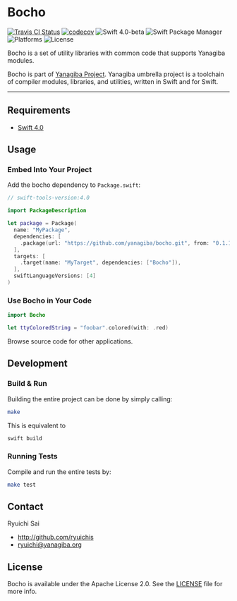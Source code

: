 # Bocho

[![Travis CI Status](https://api.travis-ci.org/yanagiba/bocho.svg?branch=master)](https://travis-ci.org/yanagiba/bocho)
[![codecov](https://codecov.io/gh/yanagiba/bocho/branch/master/graph/badge.svg)](https://codecov.io/gh/yanagiba/bocho)
![Swift 4.0-beta](https://img.shields.io/badge/swift-4.0‐beta-brightgreen.svg)
![Swift Package Manager](https://img.shields.io/badge/SPM-ready-orange.svg)
![Platforms](https://img.shields.io/badge/platform-%20Linux%20|%20macOS%20-red.svg)
![License](https://img.shields.io/github/license/yanagiba/bocho.svg)


Bocho is a set of utility libraries with common code that supports Yanagiba modules.

Bocho is part of [Yanagiba Project](http://yanagiba.org).
Yanagiba umbrella project is a toolchain of compiler modules,
libraries, and utilities, written in Swift and for Swift.

* * *

## Requirements

- [Swift 4.0](https://swift.org/download/)

## Usage

### Embed Into Your Project

Add the bocho dependency to `Package.swift`:

```swift
// swift-tools-version:4.0

import PackageDescription

let package = Package(
  name: "MyPackage",
  dependencies: [
    .package(url: "https://github.com/yanagiba/bocho.git", from: "0.1.1")
  ],
  targets: [
    .target(name: "MyTarget", dependencies: ["Bocho"]),
  ],
  swiftLanguageVersions: [4]
)
```

### Use Bocho in Your Code

```swift
import Bocho

let ttyColoredString = "foobar".colored(with: .red)
```

Browse source code for other applications.

## Development

### Build & Run

Building the entire project can be done by simply calling:

```bash
make
```

This is equivalent to

```bash
swift build
```

### Running Tests

Compile and run the entire tests by:

```bash
make test
```

## Contact

Ryuichi Sai

- http://github.com/ryuichis
- ryuichi@yanagiba.org

## License

Bocho is available under the Apache License 2.0.
See the [LICENSE](LICENSE) file for more info.
